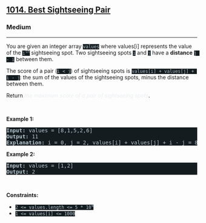<h2><a href="https://leetcode.com/problems/best-sightseeing-pair/">1014. Best Sightseeing Pair</a></h2><h3>Medium</h3><hr><div><p>You are given an integer array <code style="background-color: rgb(20, 28, 32) !important; color: rgb(183, 198, 206) !important;">values</code> where values[i] represents the value of the <code style="background-color: rgb(20, 28, 32) !important; color: rgb(183, 198, 206) !important;">i<sup>th</sup></code> sightseeing spot. Two sightseeing spots <code style="background-color: rgb(20, 28, 32) !important; color: rgb(183, 198, 206) !important;">i</code> and <code style="background-color: rgb(20, 28, 32) !important; color: rgb(183, 198, 206) !important;">j</code> have a <strong>distance</strong> <code style="background-color: rgb(20, 28, 32) !important; color: rgb(183, 198, 206) !important;">j - i</code> between them.</p>

<p>The score of a pair (<code style="background-color: rgb(20, 28, 32) !important; color: rgb(183, 198, 206) !important;">i &lt; j</code>) of sightseeing spots is <code style="background-color: rgb(20, 28, 32) !important; color: rgb(183, 198, 206) !important;">values[i] + values[j] + i - j</code>: the sum of the values of the sightseeing spots, minus the distance between them.</p>

<p>Return <em style="color: rgb(234, 238, 241) !important;">the maximum score of a pair of sightseeing spots</em>.</p>

<p>&nbsp;</p>
<p><strong class="example">Example 1:</strong></p>

<pre style="background-color: rgb(20, 28, 32) !important; color: rgb(183, 198, 206) !important;"><strong>Input:</strong> values = [8,1,5,2,6]
<strong>Output:</strong> 11
<strong>Explanation:</strong> i = 0, j = 2, values[i] + values[j] + i - j = 8 + 5 + 0 - 2 = 11
</pre>

<p><strong class="example">Example 2:</strong></p>

<pre style="background-color: rgb(20, 28, 32) !important; color: rgb(183, 198, 206) !important;"><strong>Input:</strong> values = [1,2]
<strong>Output:</strong> 2
</pre>

<p>&nbsp;</p>
<p><strong>Constraints:</strong></p>

<ul>
	<li><code style="background-color: rgb(20, 28, 32) !important; color: rgb(183, 198, 206) !important;">2 &lt;= values.length &lt;= 5 * 10<sup>4</sup></code></li>
	<li><code style="background-color: rgb(20, 28, 32) !important; color: rgb(183, 198, 206) !important;">1 &lt;= values[i] &lt;= 1000</code></li>
</ul>
</div>